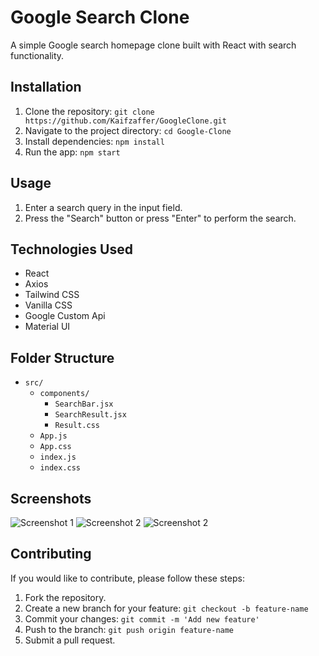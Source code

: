 # Google Search Clone

A simple Google search homepage clone built with React with search functionality.


## Installation

1. Clone the repository: `git clone https://github.com/Kaifzaffer/GoogleClone.git`
2. Navigate to the project directory: `cd Google-Clone`
3. Install dependencies: `npm install`
4. Run the app: `npm start`

## Usage

1. Enter a search query in the input field.
2. Press the "Search" button or press "Enter" to perform the search.

## Technologies Used

- React
- Axios
- Tailwind CSS
- Vanilla CSS
- Google Custom Api
- Material UI
## Folder Structure

- `src/`
  - `components/`
    - `SearchBar.jsx`
    - `SearchResult.jsx`
    - `Result.css`
  - `App.js`
  - `App.css`
  - `index.js`
  - `index.css`

## Screenshots

![Screenshot 1](https://drive.google.com/uc?id=1i0yDiQQCKfqHOOgu5V_9sptyXbtWJbRr)
![Screenshot 2](https://drive.google.com/uc?id=1unFtD8CaS4wVC45s7rpQiZ8L1_7GM9NQ)
![Screenshot 2](https://drive.google.com/uc?id=12FMHAMFU94j8ZdOJLu7_2eW1Fd-ZwFu1)


## Contributing

If you would like to contribute, please follow these steps:
1. Fork the repository.
2. Create a new branch for your feature: `git checkout -b feature-name`
3. Commit your changes: `git commit -m 'Add new feature'`
4. Push to the branch: `git push origin feature-name`
5. Submit a pull request.



